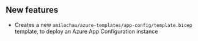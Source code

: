 [//]: # (Format this CHANGELOG.md with these titles:)
[//]: # (Breaking changes)
[//]: # (New features)
[//]: # (Bug fixes)
[//]: # (Minor changes)

## New features

- Creates a new `amilochau/azure-templates/app-config/template.bicep` template, to deploy an Azure App Configuration instance
